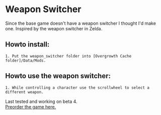 # Weapon Switcher
Since the base game doesn't have a weapon switcher I thought I'd make one. Inspired by the weapon switcher in Zelda.  
## Howto install:  
	1. Put the weapon_switcher folder into [Overgrowth Cache folder]/Data/Mods.
## Howto use the weapon switcher:  
	1. While controlling a character use the scrollwheel to select a different weapon.  

Last tested and working on beta 4.  
[Preorder the game here.](http://www.wolfire.com/overgrowth)
